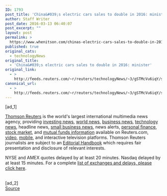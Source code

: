 ```yaml
---
ID: 1793
post_title: 'China&#039;s electric cars sales to double in 2016: minister'
author: Staff Writer
post_date: 2016-03-13 06:40:07
post_excerpt: ""
layout: post
permalink: >
  https://www.whenitson.com/chinas-electric-cars-sales-to-double-in-2016-minister/
published: true
original_cats:
  - technologyNews
original_title:
  - 'China&#039;s electric cars sales to double in 2016: minister'
original_link:
  - >
    http://feeds.reuters.com/~r/reuters/technologyNews/~3/gSTMcVu6iqY/story01.htm
canonical_url:
  - >
    http://feeds.reuters.com/~r/reuters/technologyNews/~3/gSTMcVu6iqY/story01.htm
---
```

 [ad_1]
<br><div readability="17.784688995215">
            <p><a href="http://www.thomsonreuters.com">Thomson Reuters</a> is the world's largest international multimedia news agency, providing <a href="http://www.reuters.com/finance/markets/us">investing news</a>, <a href="http://www.reuters.com/news/world">world news</a>, <a href="http://www.reuters.com/finance">business news</a>, <a href="http://www.reuters.com/news/technology">technology news</a>, headline news, <a href="http://www.reuters.com/finance/smallBusiness">small business news</a>, news alerts, <a href="http://www.reuters.com/finance/personal-finance">personal finance</a>, <a href="http://www.reuters.com/finance/stocks">stock market</a>, and <a href="http://funds.us.reuters.com/US/overview.asp">mutual funds information</a> available on Reuters.com, <a href="http://www.reuters.com/news/video">video</a>, <a href="http://www.reuters.com/tools/mobile">mobile</a>, and interactive television platforms. Thomson Reuters journalists are subject to an <a href="http://handbook.reuters.com">Editorial Handbook</a> which requires fair presentation and disclosure of relevant interests.</p>
            <p>NYSE and AMEX quotes delayed by at least 20 minutes. Nasdaq delayed by at least 15 minutes. For a complete <a target="_blank" href="http://www.reuters.com/info/disclaimer">list of exchanges and delays, please click here</a>.</p>
        </div>
<br>[ad_2]
<br><a href="http://feeds.reuters.com/~r/reuters/technologyNews/~3/gSTMcVu6iqY/story01.htm">Source </a>